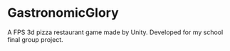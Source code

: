 # GastronomicGlory
 A FPS 3d pizza restaurant game made by Unity. Developed for my school final group project.
